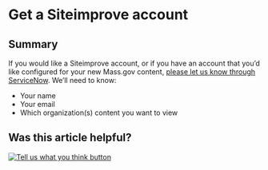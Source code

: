 # Get a Siteimprove account

## Summary

If you would like a Siteimprove account, or if you have an account that you’d like configured for your new Mass.gov content, [please let us know through ServiceNow](https://massgov.service-now.com/sp?id=sc_cat_item&sys_id=0bb8e784dbec0700f132fb37bf9619fe). We’ll need to know:

* Your name
* Your email
* Which organization\(s\) content you want to view

## Was this article helpful?

[![Tell us what you think button](https://blobscdn.gitbook.com/v0/b/gitbook-28427.appspot.com/o/assets%2F-LJ04qJGAHkvdE13BfdG%2F-LSz77NBAwnSNpMPT3df%2F-LSz7xSmyKXltd4avaCt%2FKB%20survey%20button%20POC%202.png?alt=media&token=8d071cab-8b95-48a3-a332-13e3fc8d9f96)](https://massgov.formstack.com/forms/mass_gov_knowledge_base_feedback?article=get-a-siteimprove-account)

